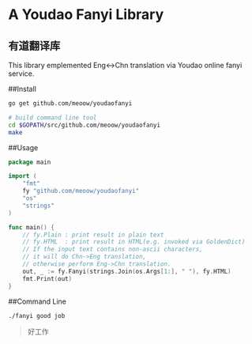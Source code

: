# A Youdao Fanyi Library
## 有道翻译库

This library emplemented Eng<->Chn translation via Youdao online fanyi service.

##Install
```bash
go get github.com/meoow/youdaofanyi

# build command line tool
cd $GOPATH/src/github.com/meoow/youdaofanyi
make
```

##Usage
```go
package main

import (
	"fmt"
	fy "github.com/meoow/youdaofanyi"
	"os"
	"strings"
)

func main() {
	// fy.Plain : print result in plain text
	// fy.HTML  : print result in HTML(e.g. invoked via GoldenDict)
	// If the input text contains non-ascii characters,
	// it will do Chn->Eng translation,
	// otherwise perform Eng->Chn translation.
	out, _ := fy.Fanyi(strings.Join(os.Args[1:], " "), fy.HTML)
	fmt.Print(out)
}
```

##Command Line
```
./fanyi good job
```
> 好工作
